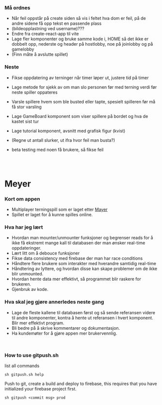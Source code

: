 ### Må ordnes
- Når feil oppstår på create siden så vis i feltet hva dom er feil, på de andre sidene få opp tekst en passende plass
- (bildeopplastning ved username)???
- Endre fra create-react-app til vite
- Lage fler komponenter og bruke samme kode i, HOME så det ikke er dobbelt opp, nederste og header på hostlobby, noe på joinlobby og på gamelobby
- (Finn måte å avslutte spillet)

### Neste
- Fikse oppdatering av terninger når timer løper ut, justere tid på timer

- Lage metode for sjekk av om man slo personen før med terning verdi før neste spiller oppateres
- Varsle spillere hvem som ble busted eller tapte, spesielt spilleren før må få stor varsling

- Lage GameBoard komponent som viser spillere på bordet og hva de kastet sist tur

- Lage tutorial komponent, avsnitt med grafisk figur (kvist)
 
- (Regne ut antall slurker, ut ifra hvor feil man busta?)

- beta testing med noen få brukere, så fikse feil

<br/><br/>

# Meyer

### Kort om appen
- Multiplayer terningspill som er laget etter <a href="https://da.wikipedia.org/wiki/Meyer_(terningspil)">Mayer</a>
- Spillet er laget for å kunne spilles online.

### Hva har jeg lært
- Hvordan man mounter/unmounter funksjoner og begrenser reads for å ikke få ekstremt mange kall til databasen der man ønsker real-time oppdateringer.
- Lært litt om å debouce funksjoner
- Fikse data consistency med firebase der man har race conditions
- Håndtere flere brukere som interakter med hverandre samtidig real-time
- Håndtering av lyttere, og hvordan disse kan skape problemer om de ikke blir unmounted.
- Hvordan hente data mer effektivt, så programmet blir raskere for brukeren.
- Gjenbruk av kode.

### Hva skal jeg gjøre annerledes neste gang
- Lage de fleste kallene til databasen først og så sende referansen videre til andre komponenter, kontra å hente ut referansen i hvert komponent. Blir mer effektivt program.
- Bli bedre på å skrive kommentarer og dokumentasjon.
- Ha kundemøter for å gjøre appen mer brukervennlig.

<br />

### How to use gitpush.sh
list all commands
```
sh gitpush.sh help
```
Push to git, create a build and deploy to firebase, this requires that you have initialized your firebase project first.
```
sh gitpush <commit msg> prod
```